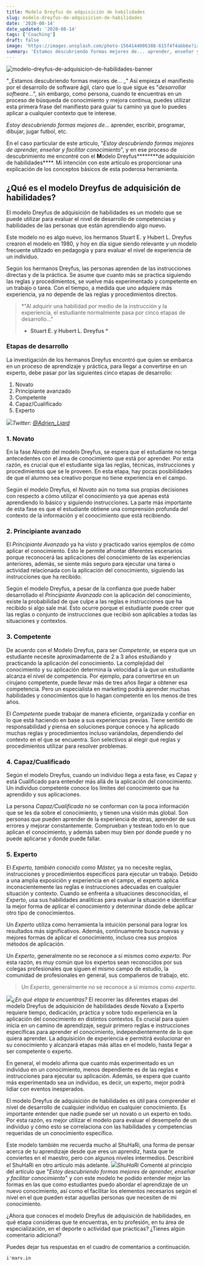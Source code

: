 ```yaml
---
title: Modelo Dreyfus de adquisición de habilidades
slug: modelo-dreyfus-de-adquisicion-de-habilidades
date: '2020-08-14'
date_updated: '2020-08-14'
tags: ['Coaching']
draft: false
image: 'https://images.unsplash.com/photo-1564144006388-615f4f4abb6e?ixlib=rb-1.2.1&q=80&fm=jpg&crop=entropy&cs=tinysrgb&w=2000&fit=max&ixid=eyJhcHBfaWQiOjExNzczfQ'
summary: 'Estamos descubriendo formas mejores de... aprender, enseñar y facilitar conocimiento.'
---
```


![modelo-dreyfus-de-adquisicion-de-habilidades-banner](https://images.unsplash.com/photo-1564144006388-615f4f4abb6e?ixlib=rb-1.2.1&q=80&fm=jpg&crop=entropy&cs=tinysrgb&w=2000&fit=max&ixid=eyJhcHBfaWQiOjExNzczfQ)

"_Estamos descubriendo formas mejores de... _" Así empieza el manifiesto por el desarrollo de software ágil, claro que lo que sigue es "_desarrollar software..._", sin embargo, como persona, cuando te encuentras en un proceso de búsqueda de conocimiento y mejora continua, puedes utilizar esta primera frase del manifiesto para guiar tu camino ya que lo puedes aplicar a cualquier contexto que te interese.

_Estoy descubriendo formas mejores de..._ aprender, escribir, programar, dibujar, jugar futbol, etc.

En el caso particular de este artículo, "_Estoy descubriendo formas mejores de aprender, enseñar y facilitar conocimiento_", y en ese proceso de descubrimiento me encontré con el **M**odelo Dreyfus**\*\*\*\***de adquisición de habilidades\*\*\*\*. Mi intención con este artículo es proporcionar una explicación de los conceptos básicos de esta poderosa herramienta.

## **¿Qué es el modelo Dreyfus de adquisición de habilidades?**

El modelo Dreyfus de adquisición de habilidades es un modelo que se puede utilizar para evaluar el nivel de desarrollo de competencias y habilidades de las personas que están aprendiendo algo nuevo.

Este modelo no es algo nuevo, los hermanos Stuart E. y Hubert L. Dreyfus crearon el modelo en 1980, y hoy en día sigue siendo relevante y un modelo frecuente utilizado en pedagogía y para evaluar el nivel de experiencia de un individuo.

Según los hermanos Dreyfus, las personas aprenden de las instrucciones directas y de la práctica. Se asume que cuanto más se practica siguiendo las reglas y procedimientos, se vuelve más experimentado y competente en un trabajo o tarea. Con el tiempo, a medida que uno adquiere más experiencia, ya no depende de las reglas y procedimientos directos.

> \*"Al adquirir una habilidad por medio de la instrucción y la experiencia, el estudiante normalmente pasa por cinco etapas de desarrollo..."
>
> - **Stuart E. y Hubert L. Dreyfus \***

### Etapas de desarrollo

La investigación de los hermanos Dreyfus encontró que quien se embarca en un proceso de aprendizaje y práctica, para llegar a convertirse en un experto, debe pasar por las siguientes cinco etapas de desarrollo:

1. Novato
2. Principiante avanzado
3. Competente
4. Capaz/Cualificado
5. Experto

![](https://digitalpress.fra1.cdn.digitaloceanspaces.com/cd0euxp/2020/08/image-7.png)_Twitter: [@Adrien_Liard](https://twitter.com/Adrien_Liard)_

### **1. Novato**

En la fase _Novato_ del modelo Dreyfus, se espera que el estudiante no tenga antecedentes con el área de conocimiento que está por aprender. Por esta razón, es crucial que el estudiante siga las reglas, técnicas, instrucciones y procedimientos que se le proveen. En esta etapa, hay pocas posibilidades de que el alumno sea creativo porque no tiene experiencia en el campo.

Según el modelo Dreyfus, el _Novato_ aún no toma sus propias decisiones con respecto a cómo utilizar el conocimiento ya que apenas está aprendiendo lo básico y siguiendo instrucciones. La parte más importante de esta fase es que el estudiante obtiene una comprensión profunda del contexto de la información y el conocimiento que está recibiendo.

### **2. Principiante avanzado**

El _Principiante Avanzado_ ya ha visto y practicado varios ejemplos de cómo aplicar el conocimiento. Esto le permite afrontar diferentes escenarios porque reconocerá las aplicaciones del conocimiento de las experiencias anteriores, además, se siente más seguro para ejecutar una tarea o actividad relacionada con la aplicación del conocimiento, siguiendo las instrucciones que ha recibido.

Según el modelo Dreyfus, a pesar de la confianza que puede haber desarrollado el _Principiante Avanzado_ con la aplicación del conocimiento, existe la probabilidad de que culpe a las reglas e instrucciones que ha recibido si algo sale mal. Esto ocurre porque el estudiante puede creer que las reglas o conjunto de instrucciones que recibió son aplicables a todas las situaciones y contextos.

### **3. Competente**

De acuerdo con el Modelo Dreyfus, para ser _Competente_, se espera que un estudiante necesite aproximadamente de 2 a 3 años estudiando y practicando la aplicación del conocimiento. La complejidad del conocimiento y su aplicación determina la velocidad a la que un estudiante alcanza el nivel de competencia. Por ejemplo, para convertirse en un cirujano competente, puede llevar más de tres años llegar a obtener esa competencia. Pero un especialista en marketing podría aprender muchas habilidades y conocimientos que lo hagan competente en los menos de tres años.

El _Competente_ puede trabajar de manera eficiente, organizada y confiar en lo que está haciendo en base a sus experiencias previas. Tiene sentido de responsabilidad y piensa en soluciones porque conoce y ha aplicado muchas reglas y procedimientos incluso variándolas, dependiendo del contexto en el que se encuentra. Son selectivos al elegir qué reglas y procedimientos utilizar para resolver problemas.

### **4. Capaz/Cualificado**

Según el modelo Dreyfus, cuando un individuo llega a esta fase, es Capaz y está Cualificado para entender más allá de la aplicación del conocimiento. Un individuo competente conoce los límites del conocimiento que ha aprendido y sus aplicaciones.

La persona _Capaz/Cualificada_ no se conforman con la poca información que se les da sobre el conocimiento, y tienen una visión más global. Son personas que pueden aprender de la experiencia de otras, aprender de sus errores y mejorar constantemente. Comprueban y testean todo en lo que aplican el conocimiento, y además saben muy bien por donde puede y no puede aplicarse y donde puede fallar.

### **5. Experto**

El _Experto, también conocido como Máster,_ ya no necesite reglas, instrucciones y procedimientos específicos para ejecutar un trabajo. Debido a una amplia exposición y experiencia en el campo, el experto aplica inconscientemente las reglas e instrucciones adecuadas en cualquier situación y contexto. Cuando se enfrenta a situaciones desconocidas, el _Experto_, usa sus habilidades analíticas para evaluar la situación e identificar la mejor forma de aplicar el conocimiento y determinar dónde debe aplicar otro tipo de conocimientos.

Un _Experto_ utiliza como herramienta la intuición personal para lograr los resultados más significativos. Además, continuamente busca nuevas y mejores formas de aplicar el conocimiento, incluso crea sus propios métodos de aplicación.

Un _Experto_, generalmente no se reconoce a sí mismos como _experto_. Por esta razón, es muy común que los expertos sean reconocidos por sus colegas profesionales que siguen el mismo campo de estudio, la comunidad de profesionales en general, sus compañeros de trabajo, etc.

> Un _Experto_, generalmente no se reconoce a sí mismos como _experto_.

![](https://digitalpress.fra1.cdn.digitaloceanspaces.com/cd0euxp/2020/08/image-8.png)_¿En qué etapa te encuentras?_
El recorrer las diferentes etapas del modelo Dreyfus de adquisición de habilidades desde Novato a Experto requiere tiempo, dedicación, práctica y sobre todo experiencia en la aplicación del conocimiento en distintos contextos. Es crucial para quien inicia en un camino de aprendizaje, seguir primero reglas e instrucciones específicas para aprender el conocimiento, independientemente de lo que quiera aprender. La adquisición de experiencia e permitirá evolucionar en su conocimiento y alcanzará etapas más altas en el modelo, hasta llegar a ser competente o experto.

En general, el modelo afirma que cuanto más experimentado es un individuo en un conocimiento, menos dependiente es de las reglas e instrucciones para ejecutar su aplicación. Además, se espera que cuanto más experimentado sea un individuo, es decir, un experto, mejor podrá lidiar con eventos inesperados.

El modelo Dreyfus de adquisición de habilidades es útil para comprender el nivel de desarrollo de cualquier individuo en cualquier conocimiento. Es importante entender que nadie puede ser un novato o un experto en todo. Por esta razón, es mejor utilizar el modelo para evaluar el desempeño de un individuo y cómo esto se correlaciona con las habilidades y competencias requeridas de un conocimiento específico.

Este modelo también me recuerda mucho al ShuHaRi, una forma de pensar acerca de tu aprendizaje desde que eres un aprendiz, hasta que te conviertes en el maestro, pero con algunos niveles intermedios. Describiré el ShuHaRi en otro artículo más adelante.
![](https://digitalpress.fra1.cdn.digitaloceanspaces.com/cd0euxp/2020/08/image-9.png)_ShuHaRi_
Comenté al principio del artículo que "_Estoy descubriendo formas mejores de aprender, enseñar y facilitar conocimiento_" y con este modelo he podido entender mejor las formas en las que como estudiantes puedo abordar el aprendizaje de un nuevo conocimiento, así como el facilitar los elementos necesarios según el nivel en el que pueden estar aquellas personas que necesiten de mi conocimiento.

¿Ahora que conoces el modelo Dreyfus de adquisición de habilidades, en qué etapa consideras que te encuentras, en tu profesión, en tu área de especialización, en el deporte o actividad que practicas? ¿Tienes algún comentario adicional?

Puedes dejar tus respuestas en el cuadro de comentarios a continuación.

    i'marv.in
